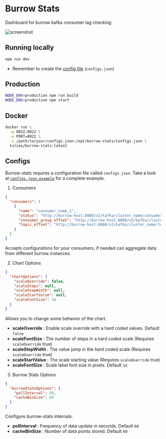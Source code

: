 # Burrow Stats

Dashboard for burrow kafka consumer lag checking

![screenshot](https://raw.githubusercontent.com/tulios/burrow-stats/master/screenshot.png)

## Running locally

```sh
npm run dev
```

* Remember to create the [config file](#configs) (`configs.json`)

## Production

```sh
NODE_ENV=production npm run build
NODE_ENV=production npm start
```

## Docker

```sh
docker run \
  -p 8022:8022 \
  -e PORT=8022 \
  -v /path/to/your/configs.json:/opt/burrow-stats/configs.json \
  tulios/burrow-stats:latest
```

## <a name="configs"></a> Configs

Burrow-stats requires a configuration file called `configs.json`. Take a look at [`configs.json.example`](https://raw.githubusercontent.com/tulios/burrow-stats/master/configs.json.example) for a complete example.

1) Consumers

```json
{
  "consumers": [
    {
      "name": "consumer_name_1",
      "status": "http://burrow-host:8000/v2/kafka/cluster_name/consumer/consumer_name_1/status",
      "consumer_group_offset": "http://burrow-host:8000/v2/kafka/cluster_name/consumer/consumer_name_1/topic/topic_name_1",
      "topic_offset": "http://burrow-host:8000/v2/kafka/cluster_name/topic/topic_name_1"
    }
  ]
}
```

Accepts configurations for your consumers, if needed can aggregate data from different burrow instances.

2) Chart Options

```json
{
  "chartOptions": {
    "scaleOverride": false,
    "scaleSteps": null,
    "scaleStepWidth": null,
    "scaleStartValue": null,
    "scaleFontSize": 14
  }
}
```

Allows you to change some behavior of the chart.

* __scaleOverride__ : Enable scale override with a hard coded values. Default `false`
* __scaleFontSize__ : The number of steps in a hard coded scale (Requires `scaleOverride` true)
* __scaleStepWidth__ : The value jump in the hard coded scale (Requires `scaleOverride` true)
* __scaleStartValue__ : The scale starting value (Requires `scaleOverride` true)
* __scaleFontSize__ : Scale label font size in pixels. Default `14`

3) Burrow Stats Options

```json
{
  "burrowStatsOptions": {
    "pollInterval": 60,
    "cacheBinSize": 60
  }
}
```

Configure burrow-stats internals.

* __pollInterval__ : Frequency of data update in seconds. Default `60`
* __cacheBinSize__ : Number of data points stored. Default `60`
